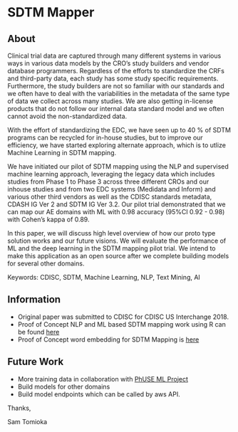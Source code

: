 # SDTM Mapper

## About

Clinical trial data are captured through many different systems in various ways in various data models by the CRO’s study builders and vendor database programmers. Regardless of the efforts to standardize the CRFs and third-party data, each study has some study specific requirements. Furthermore, the study builders are not so familiar with our standards and we often have to deal with the variabilities in the metadata of the same type of data we collect across many studies. We are also getting in-license products that do not follow our internal data standard model and we often cannot avoid the non-standardized data.

With the effort of standardizing the EDC, we have seen up to 40 % of SDTM programs can be recycled for in-house studies, but to improve our efficiency, we have started exploring alternate approach, which is to utlize Machine Learning in SDTM mapping.

We have initiated our pilot of SDTM mapping using the NLP and supervised machine learning approach, leveraging the legacy data which includes studies from Phase 1 to Phase 3 across three different CROs and our inhouse studies and from two EDC systems (Medidata and Inform) and various other third vendors as well as the CDISC standards metadata, CDASH IG Ver 2 and SDTM IG Ver 3.2. Our pilot trial demonstrated that we can map our AE domains with ML with 0.98 accuracy (95%CI 0.92 - 0.98) with Cohen’s kappa of 0.89.

In this paper, we will discuss high level overview of how our proto type solution works and our future visions. We will evaluate the performance of ML and the deep learning in the SDTM mapping pilot trial. We intend to make this application as an open source after we complete building models for several other domains.

Keywords:  CDISC, SDTM, Machine Learning, NLP, Text Mining, AI

## Information

* Original paper was submitted to CDISC for CDISC US Interchange 2018.
* Proof of Concept NLP and ML based SDTM mapping work using R can be found [here](poc/sdtm_map_no_rule_based.md)
* Proof of Concept word embedding for SDTM Mapping is [here](poc/word2vec_tfidf.ipynb)

## Future Work

* More training data in collaboration with [PhUSE ML Project](https://www.phusewiki.org/wiki/index.php?title=Machine_Learning_/_Artificial_Intelligence)
* Build models for other domains
* Build model endpoints which can be called by aws API.





Thanks,

Sam Tomioka